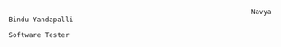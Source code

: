                                                                 Navya Bindu Yandapalli
                                                                   Software Tester
